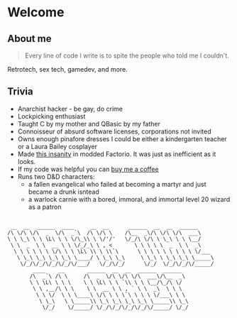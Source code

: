 # Welcome

## About me

> Every line of code I write is to spite the people who told me I couldn't.

Retrotech, sex tech, gamedev, and more.

## Trivia

- Anarchist hacker - be gay, do crime
- Lockpicking enthusiast
- Taught C by my mother and QBasic by my father
- Connoisseur of absurd software licenses, corporations not invited
- Owns enough pinafore dresses I could be either a kindergarten teacher or a Laura Bailey cosplayer
- Made [this insanity](https://www.youtube.com/watch?v=oe1bUSDDeKs) in modded Factorio. It was just as inefficient as it looks.
- If my code was helpful you can [buy me a coffee](https://www.buymeacoffee.com/tamagotchi)
- Runs two D&D characters:
     - a fallen evangelical who failed at becoming a martyr and just became a drunk isntead
     - a warlock carnie with a bored, immoral, and immortal level 20 wizard as a patron

##
     __  __  ______  ____     __  __      ______  __  __  ______     
    /\ \/\ \/\  _  \/\  _`\  /\ \/\ \    /\__  _\/\ \/\ \/\  ___\    
    \ \ \_\ \ \ \L\ \ \ \/\_\\ \ \/'/'   \/_/\ \/\ \ \_\ \ \ \__/  
     \ \  _  \ \  __ \ \ \/_/_\ \ , <       \ \ \ \ \  _  \ \  _\  
      \ \ \ \ \ \ \/\ \ \ \L\ \\ \ \\`\      \ \ \ \ \ \ \ \ \ \/___
       \ \_\ \_\ \_\ \_\ \____/ \ \_\ \_\     \ \_\ \ \_\ \_\ \_____\
        \/_/\/_/\/_/\/_/\/___/   \/_/\/_/      \/_/  \/_/\/_/\/_____/
            ____    __       ______  __  __  ______  ______   
           /\  _`\ /\ \     /\  _  \/\ \/\ \/\  ___\/\__  _\  
           \ \ \L\ \ \ \    \ \ \L\ \ \ `\\ \ \ \__/\_/\ \/  
            \ \ ,__/\ \ \    \ \  __ \ \ , ` \ \  _\  \ \ \  
             \ \ \/  \ \ \____\ \/\ \ \ \`\ \ \ \ \/___\ \ \
              \ \_\   \ \_____\\ \_\ \_\ \_\ \_\ \_____\\ \_\
               \/_/    \/_____/ \/_/\/_/\/_/\/_/\/_____/ \/_/
                  
